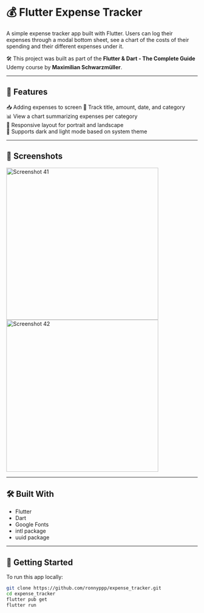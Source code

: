 # 💰 Flutter Expense Tracker

A simple expense tracker app built with Flutter. Users can log their expenses through a modal bottom sheet, see a chart of the costs of their spending and their different expenses under it.

🛠 This project was built as part of the **Flutter & Dart - The Complete Guide** Udemy course by **Maximilian Schwarzmüller**.

---

## 🧠 Features

📥 Adding expenses to screen
📅 Track title, amount, date, and category  
📊 View a chart summarizing expenses per category  
📱 Responsive layout for portrait and landscape  
🌙 Supports dark and light mode based on system theme  

---

## 📸 Screenshots

<img src="https://github.com/user-attachments/assets/c2a0564f-c48a-47d5-929a-02f621b9cbf8" alt="Screenshot 41" width="400"/>
<img src="https://github.com/user-attachments/assets/70ec0be4-8a49-4e23-ae3e-f0dc041a4e96" alt="Screenshot 42" width="400"/>

---

## 🛠 Built With

- Flutter
- Dart
- Google Fonts
- intl package
- uuid package

---

## 🚀 Getting Started

To run this app locally:

```bash
git clone https://github.com/ronnyppp/expense_tracker.git
cd expense_tracker
flutter pub get
flutter run
